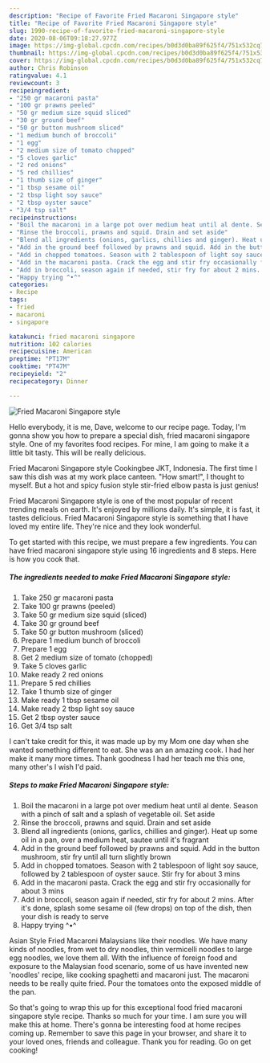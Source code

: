 ```yaml
---
description: "Recipe of Favorite Fried Macaroni Singapore style"
title: "Recipe of Favorite Fried Macaroni Singapore style"
slug: 1990-recipe-of-favorite-fried-macaroni-singapore-style
date: 2020-08-06T09:18:27.977Z
image: https://img-global.cpcdn.com/recipes/b0d3d0ba89f625f4/751x532cq70/fried-macaroni-singapore-style-recipe-main-photo.jpg
thumbnail: https://img-global.cpcdn.com/recipes/b0d3d0ba89f625f4/751x532cq70/fried-macaroni-singapore-style-recipe-main-photo.jpg
cover: https://img-global.cpcdn.com/recipes/b0d3d0ba89f625f4/751x532cq70/fried-macaroni-singapore-style-recipe-main-photo.jpg
author: Chris Robinson
ratingvalue: 4.1
reviewcount: 3
recipeingredient:
- "250 gr macaroni pasta"
- "100 gr prawns peeled"
- "50 gr medium size squid sliced"
- "30 gr ground beef"
- "50 gr button mushroom sliced"
- "1 medium bunch of broccoli"
- "1 egg"
- "2 medium size of tomato chopped"
- "5 cloves garlic"
- "2 red onions"
- "5 red chillies"
- "1 thumb size of ginger"
- "1 tbsp sesame oil"
- "2 tbsp light soy sauce"
- "2 tbsp oyster sauce"
- "3/4 tsp salt"
recipeinstructions:
- "Boil the macaroni in a large pot over medium heat until al dente. Season with a pinch of salt and a splash of vegetable oil. Set aside"
- "Rinse the broccoli, prawns and squid. Drain and set aside"
- "Blend all ingredients (onions, garlics, chillies and ginger). Heat up some oil in a pan, over a medium heat, sautee until it&#39;s fragrant"
- "Add in the ground beef followed by prawns and squid. Add in the button mushroom, stir fry until all turn slightly brown"
- "Add in chopped tomatoes. Season with 2 tablespoon of light soy sauce, followed by 2 tablespoon of oyster sauce. Stir fry for about 3 mins"
- "Add in the macaroni pasta. Crack the egg and stir fry occasionally for about 3 mins"
- "Add in broccoli, season again if needed, stir fry for about 2 mins. After it&#39;s done, splash some sesame oil (few drops) on top of the dish, then your dish is ready to serve"
- "Happy trying ^•^"
categories:
- Recipe
tags:
- fried
- macaroni
- singapore

katakunci: fried macaroni singapore 
nutrition: 102 calories
recipecuisine: American
preptime: "PT17M"
cooktime: "PT47M"
recipeyield: "2"
recipecategory: Dinner

---
```



![Fried Macaroni Singapore style](https://img-global.cpcdn.com/recipes/b0d3d0ba89f625f4/751x532cq70/fried-macaroni-singapore-style-recipe-main-photo.jpg)

Hello everybody, it is me, Dave, welcome to our recipe page. Today, I'm gonna show you how to prepare a special dish, fried macaroni singapore style. One of my favorites food recipes. For mine, I am going to make it a little bit tasty. This will be really delicious.

Fried Macaroni Singapore style Cookingbee JKT, Indonesia. The first time I saw this dish was at my work place canteen. &#34;How smart!&#34;, I thought to myself. But a hot and spicy fusion style stir-fried elbow pasta is just genius!

Fried Macaroni Singapore style is one of the most popular of recent trending meals on earth. It's enjoyed by millions daily. It's simple, it is fast, it tastes delicious. Fried Macaroni Singapore style is something that I have loved my entire life. They're nice and they look wonderful.


To get started with this recipe, we must prepare a few ingredients. You can have fried macaroni singapore style using 16 ingredients and 8 steps. Here is how you cook that.

<!--inarticleads1-->

##### The ingredients needed to make Fried Macaroni Singapore style:

1. Take 250 gr macaroni pasta
1. Take 100 gr prawns (peeled)
1. Take 50 gr medium size squid (sliced)
1. Take 30 gr ground beef
1. Take 50 gr button mushroom (sliced)
1. Prepare 1 medium bunch of broccoli
1. Prepare 1 egg
1. Get 2 medium size of tomato (chopped)
1. Take 5 cloves garlic
1. Make ready 2 red onions
1. Prepare 5 red chillies
1. Take 1 thumb size of ginger
1. Make ready 1 tbsp sesame oil
1. Make ready 2 tbsp light soy sauce
1. Get 2 tbsp oyster sauce
1. Get 3/4 tsp salt


I can&#39;t take credit for this, it was made up by my Mom one day when she wanted something different to eat. She was an an amazing cook. I had her make it many more times. Thank goodness I had her teach me this one, many other&#39;s I wish I&#39;d paid. 

<!--inarticleads2-->

##### Steps to make Fried Macaroni Singapore style:

1. Boil the macaroni in a large pot over medium heat until al dente. Season with a pinch of salt and a splash of vegetable oil. Set aside
1. Rinse the broccoli, prawns and squid. Drain and set aside
1. Blend all ingredients (onions, garlics, chillies and ginger). Heat up some oil in a pan, over a medium heat, sautee until it&#39;s fragrant
1. Add in the ground beef followed by prawns and squid. Add in the button mushroom, stir fry until all turn slightly brown
1. Add in chopped tomatoes. Season with 2 tablespoon of light soy sauce, followed by 2 tablespoon of oyster sauce. Stir fry for about 3 mins
1. Add in the macaroni pasta. Crack the egg and stir fry occasionally for about 3 mins
1. Add in broccoli, season again if needed, stir fry for about 2 mins. After it&#39;s done, splash some sesame oil (few drops) on top of the dish, then your dish is ready to serve
1. Happy trying ^•^


Asian Style Fried Macaroni Malaysians like their noodles. We have many kinds of noodles, from wet to dry noodles, thin vermicelli noodles to large egg noodles, we love them all. With the influence of foreign food and exposure to the Malaysian food scenario, some of us have invented new &#39;noodles&#39; recipe, like cooking spaghetti and macaroni just. The macaroni needs to be really quite fried. Pour the tomatoes onto the exposed middle of the pan. 

So that's going to wrap this up for this exceptional food fried macaroni singapore style recipe. Thanks so much for your time. I am sure you will make this at home. There's gonna be interesting food at home recipes coming up. Remember to save this page in your browser, and share it to your loved ones, friends and colleague. Thank you for reading. Go on get cooking!
